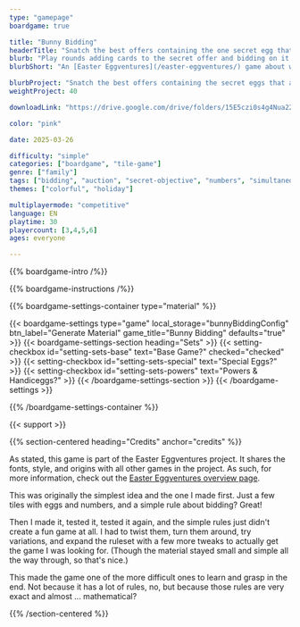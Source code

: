 ```yaml
---
type: "gamepage"
boardgame: true

title: "Bunny Bidding"
headerTitle: "Snatch the best offers containing the one secret egg that scores you points."
blurb: "Play rounds adding cards to the secret offer and bidding on it. But use your highest value cards wisely, because only ONE type of egg actually scores you points in the end!"
blurbShort: "An [Easter Eggventures](/easter-eggventures/) game about winning auctions that contain your secret point-scoring egg, and strategically losing all the others."

blurbProject: "Snatch the best offers containing the secret eggs that actually score you points."
weightProject: 40

downloadLink: "https://drive.google.com/drive/folders/15E5czi0s4g4Nua22HvMPB3j7DNGgOz0p"

color: "pink"

date: 2025-03-26

difficulty: "simple"
categories: ["boardgame", "tile-game"]
genre: ["family"]
tags: ["bidding", "auction", "secret-objective", "numbers", "simultaneous-turns"]
themes: ["colorful", "holiday"]

multiplayermode: "competitive"
language: EN
playtime: 30
playercount: [3,4,5,6]
ages: everyone

---
```


{{% boardgame-intro /%}}

{{% boardgame-instructions /%}}

{{% boardgame-settings-container type="material" %}}

{{< boardgame-settings type="game" local_storage="bunnyBiddingConfig" btn_label="Generate Material" game_title="Bunny Bidding" defaults="true" >}}
  {{< boardgame-settings-section heading="Sets" >}}
    {{< setting-checkbox id="setting-sets-base" text="Base Game?" checked="checked" >}}
    {{< setting-checkbox id="setting-sets-special" text="Special Eggs?" >}}
    {{< setting-checkbox id="setting-sets-powers" text="Powers & Handiceggs?" >}}
  {{< /boardgame-settings-section >}}
{{< /boardgame-settings >}}

{{% /boardgame-settings-container %}}

{{< support >}}

{{% section-centered heading="Credits" anchor="credits" %}}

As stated, this game is part of the Easter Eggventures project. It shares the fonts, style, and origins with all other games in the project. As such, for more information, check out the [Easter Eggventures overview page](/easter-eggventures/).

This was originally the simplest idea and the one I made first. Just a few tiles with eggs and numbers, and a simple rule about bidding? Great!

Then I made it, tested it, tested it again, and the simple rules just didn't create a fun game at all. I had to twist them, turn them around, try variations, and expand the ruleset with a few more tweaks to actually get the game I was looking for. (Though the material stayed small and simple all the way through, so that's nice.)

This made the game one of the more difficult ones to learn and grasp in the end. Not because it has a lot of rules, no, but because those rules are very exact and almost ... mathematical?

{{% /section-centered %}}